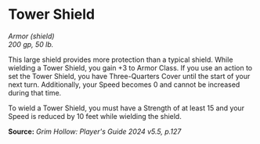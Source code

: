 # Tower Shield
*Armor (shield)*  
*200 gp, 50 lb.*

This large shield provides more protection than a typical shield. While wielding a Tower Shield, you gain +3 to Armor Class. If you use an action to set the Tower Shield, you have Three-Quarters Cover until the start of your next turn. Additionally, your Speed becomes 0 and cannot be increased during that time.

To wield a Tower Shield, you must have a Strength of at least 15 and your Speed is reduced by 10 feet while wielding the shield.

**Source:** *Grim Hollow: Player's Guide 2024 v5.5, p.127*